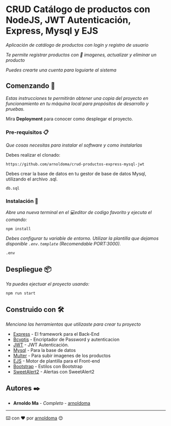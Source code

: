 # CRUD Catálogo de productos con NodeJS, JWT Autenticación, Express, Mysql y EJS

_Aplicación de catálogo de productos con login y registro de usuario_

_Te permite registrar productos con 🎴 imagenes, actualizar y eliminar un producto_

_Puedes crearte una cuenta para loguiarte al sistema_

## Comenzando 🚀

_Estas instrucciones te permitirán obtener una copia del proyecto en funcionamiento en tu máquina local para propósitos de desarrollo y pruebas._

Mira **Deployment** para conocer como desplegar el proyecto.


### Pre-requisitos 📋

_Que cosas necesitas para instalar el software y como instalarlas_

Debes realizar el clonado: 

```
https://github.com/arnoldoma/crud-productos-express-mysql-jwt
```
Debes crear la base de datos en tu gestor de base de datos Mysql, utilizando el archivo .sql.

`db.sql`


### Instalación 🔧

_Abre una nueva terminal en el 💻editor de codigo favorito y ejecuta el comando:_

```
npm install
```

_Debes configurar tu variable de entorno._
_Utilizar la plantilla que dejamos disponible `.env.template`_
_(Recomendable PORT:3000)._
```
.env
```

## Despliegue 📦

_Ya puedes ejectuar el proyecto usando:_
```
npm run start
```

## Construido con 🛠️

_Menciona las herramientas que utilizaste para crear tu proyecto_

* [Express](https://expressjs.com/) - El framework para el Back-End
* [Bcyptjs](https://www.npmjs.com/package/bcryptjs) - Encriptador de Password y autenticacion 
* [JWT](https://www.npmjs.com/package/jsonwebtoken) - JWT Autenticación.
* [Mysql](https://www.npmjs.com/package/mysql) - Para la base de datos 
* [Multer](https://www.npmjs.com/package/multer) - Para subir imagenes de los productos
* [EJS](https://ejs.co/) - Motor de plantilla para el Front-end
* [Bootstrap](https://getbootstrap.com/docs/4.0/getting-started/introduction/) - Estilos con Bootstrap
* [SweetAlert2](https://sweetalert2.github.io/) - Alertas con SweetAlert2

## Autores ✒️


* **Arnoldo Ma** - *Completo* - [arnoldoma](https://github.com/arnoldoma)

---
⌨️ con ❤️ por [arnoldoma](https://github.com/arnoldoma) 😊